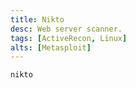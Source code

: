 ```yaml
---
title: Nikto
desc: Web server scanner.
tags: [ActiveRecon, Linux]
alts: [Metasploit]
---
```


```sh
nikto
```
